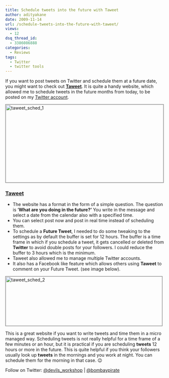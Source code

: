 ```yaml
---
title: Schedule tweets into the future with Taweet
author: adityakane
date: 2009-11-14
url: /schedule-tweets-into-the-future-with-taweet/
views:
  - 12
dsq_thread_id:
  - 3386086888
categories:
  - Reviews
tags:
  - Twitter
  - twitter tools
---
```

If you want to post tweets on Twitter and schedule them at a future date, you might want to check out **<a href="http://taweet.com/" onclick="_gaq.push(['_trackEvent', 'outbound-article', 'http://taweet.com/', 'Taweet']);" >Taweet</a>**. It is quite a handy website, which allowed me to schedule tweets in the future months from today, to be posted on my <a href="http://twitter.com/bombaypirate" onclick="_gaq.push(['_trackEvent', 'outbound-article', 'http://twitter.com/bombaypirate', 'Twitter account']);" >Twitter account</a>.

<img class="alignnone size-full wp-image-16684" style="border: 1px solid grey" src="http://cdn.devilsworkshop.org/files/2009/11/taweet_sched_1.png" alt="taweet_sched_1" width="499" height="246" />

### <a href="http://taweet.com/" onclick="_gaq.push(['_trackEvent', 'outbound-article', 'http://taweet.com/', 'Taweet ']);" >Taweet </a>

  * The website has a format in the form of a simple question. The question is &#8216;**What are you doing in the future?&#8217;** You write in the message and select a date from the calendar also with a specified time.
  * You can select post now and post in real time instead of scheduling them.
  * To schedule a **Future Tweet**, I needed to do some tweaking to the settings as by default the buffer is set for 12 hours. The buffer is a time frame in which if you schedule a tweet, it gets cancelled or deleted from **Twitter** to avoid double posts for your followers. I could reduce the buffer to 3 hours which is the minimum.
  * Taweet also allowed me to manage multiple Twitter accounts.
  * It also has a Facebook like feature which allows others using **Taweet** to comment on your Future Tweet. (see image below).

<img class="alignnone size-full wp-image-16685" style="border: 1px solid grey" src="http://cdn.devilsworkshop.org/files/2009/11/taweet_sched_2.png" alt="taweet_sched_2" width="495" height="156" />

This is a great website if you want to write tweets and time them in a micro managed way. Scheduling tweets is not really helpful for a time frame of a few minutes or an hour, but it is practical if you are scheduling **tweets** 12 hours or more in the future. This is quite helpful if you think your followers usually look up **tweets** in the mornings and you work at night. You can schedule them for the morning in that case. 😉

Follow on Twitter: <a href="http://twitter.com/devils_workshop" onclick="_gaq.push(['_trackEvent', 'outbound-article', 'http://twitter.com/devils_workshop', '@devils_workshop']);" >@devils_workshop</a> | <a href="http://twitter.com/bombaypirate" onclick="_gaq.push(['_trackEvent', 'outbound-article', 'http://twitter.com/bombaypirate', '@bombaypirate']);" >@bombaypirate</a>
